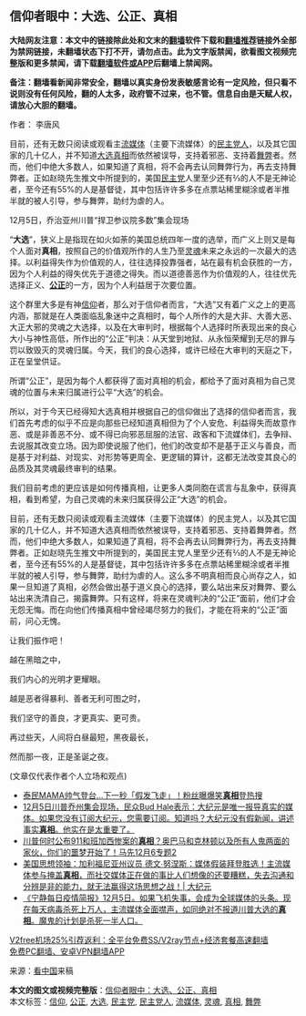  <h2>信仰者眼中：大选、公正、真相</h2> <p class="notice"><b>大陆网友注意：本文中的链接除此处和文末的<a href="https://github.com/bannedbook/fanqiang" >翻墙</a>软件下载和<a href="https://github.com/killgcd/justmysocks/blob/master/README.md">翻墙推荐</a>链接外全部为禁网链接，未翻墙状态下打不开，请勿点击。此为文字版禁闻，欲看图文视频完整版和更多禁闻，请下载<a href="https://github.com/bannedbook/fanqiang">翻墙软件或APP</a>后翻墙上禁闻网。</p><p>备注：翻墙看新闻非常安全，翻墙以真实身份发表敏感言论有一定风险，但只看不说则没有任何风险，翻的人太多，政府管不过来，也不管。信息自由是天赋人权，请放心大胆的翻墙。</b></p>  <div class="entry"> <p>作者： 李唐风</p> <p id="summary">目前，还有无数只阅读或观看主<a href="https://www.bannedbook.org/bnews/tag/%E6%B5%81%E5%AA%92%E4%BD%93/" class="st_tag internal_tag" rel="tag" title="标签 流媒体 下的日志">流媒体</a>（主要下流媒体）的<a href="https://www.bannedbook.org/bnews/tag/%e6%b0%91%e4%b8%bb%e5%85%9a%e4%ba%ba/" class="st_tag internal_tag" rel="tag" title="标签 民主党人 下的日志">民主党人</a>，以及其它国家的几十亿人，并不知道<a href="https://www.bannedbook.org/bnews/tag/%e5%a4%a7%e9%80%89/" class="st_tag internal_tag" rel="tag" title="标签 大选 下的日志">大选</a><a href="https://www.bannedbook.org/bnews/tag/%e7%9c%9f%e7%9b%b8/" class="st_tag internal_tag" rel="tag" title="标签 真相 下的日志">真相</a>而依然被误导，支持着邪恶、支持着<a href="https://www.bannedbook.org/bnews/tag/%E8%88%9E%E5%BC%8A/" class="st_tag internal_tag" rel="tag" title="标签 舞弊 下的日志">舞弊</a>者。然而，他们中绝大多数人，如果知道了真相，将不会再去认同舞弊行为，再去支持舞弊者。正如赵晓先生推文中所提到的，美国<a href="https://www.bannedbook.org/bnews/tag/%e6%b0%91%e4%b8%bb%e5%85%9a/" class="st_tag internal_tag" rel="tag" title="标签 民主党 下的日志">民主党</a>人里至少还有⅔的人不是无神论者，至今还有55%的人是基督徒，其中包括许许多多在点票站稀里糊涂或者半推半就的被人引导，参与舞弊，助纣为虐的人。</p> <p id="conimg">12月5日，乔治亚州川普“捍卫参议院多数”集会现场</p> <p>“<strong>大选</strong>”，狭义上是指现在如火如荼的美国总统四年一度的选举，而广义上则又是每个人面对<strong>真相</strong>，按照自己的价值观所作的人生乃至<a href="https://www.bannedbook.org/bnews/tag/%e7%81%b5%e9%ad%82/" class="st_tag internal_tag" rel="tag" title="标签 灵魂 下的日志">灵魂</a>未来之永远的一次最大的选择。以利益得失作为价值观的人，往往选择投靠强者，站在最有机会获胜的一方，因为个人利益的得失优先于道德之得失。而以道德善恶作为价值观的人，往往优先选择正义、<strong><a href="https://www.bannedbook.org/bnews/tag/%E5%85%AC%E6%AD%A3/" class="st_tag internal_tag" rel="tag" title="标签 公正 下的日志">公正</a></strong>的一方，因为个人利益居于次要位置。</p>  <p>这个群里大多是有神<a href="https://www.bannedbook.org/bnews/tag/%e4%bf%a1%e4%bb%b0/" class="st_tag internal_tag" rel="tag" title="标签 信仰 下的日志">信仰</a>者，那么对于信仰者而言，“大选”又有着广义之上的更高内涵，那就是在人类面临乱象迷中之真相时，每个人所作的大是大非、大善大恶、大正大邪的灵魂之大选择，以及在大审判时，根据每个人选择时所表现出来的良心大小与神性高低，所作出的“公正”判决：从天堂到地狱、从永恒荣耀到无尽的罪与罚以致毁灭的灵魂归属。今天，我们的良心选择，或许已经在大审判的天庭之下，正在呈堂供证。</p> <p>所谓“公正”，是因为每个人都获得了面对真相的机会，都给予了面对真相为自己灵魂的位置与未来归属进行公平“大选”的机会。</p> <p>所以，对于今天已经得知大选真相并根据自己的信仰做出了选择的信仰者而言，我们首先考虑的似乎不应是向那些已经知道真相但为了个人安危、利益得失而故意作恶、或是非善恶不分、或不得已向邪恶屈服的法官、政客和下流媒体们，去争辩、去说服其改变立场。因为即使说服了他们，他们的改变却不是基于正义与善良，而是基于对利益、对现实、对形势等更周全、更逻辑的算计，这都无法改变其良心的品质及其灵魂最终审判的结果。</p> <p>我们目前考虑的更应该是如何传播真相，让更多人类同胞在谎言与乱象中，获得真相，看到希望，为自己灵魂的未来归属获得公正“大选”的机会。</p>  <p>目前，还有无数只阅读或观看主流媒体（主要下流媒体）的民主党人，以及其它国家的几十亿人，并不知道大选真相而依然被误导，支持着邪恶、支持着舞弊者。然而，他们中绝大多数人，如果知道了真相，将不会再去认同舞弊行为，再去支持舞弊者。正如赵晓先生推文中所提到的，美国民主党人里至少还有⅔的人不是无神论者，至今还有55%的人是基督徒，其中包括许许多多在点票站稀里糊涂或者半推半就的被人引导，参与舞弊，助纣为虐的人。这么多不明真相而良心尚存之人，如果一旦知道了真相，必然会做出基于道义良心的选择，要么站出来反对舞弊、要么站出来洗清自己，揭露舞弊。只有这样，将来在灵魂判决的“公正”面前，他们才会无怨无悔。而在向他们传播真相中曾经竭尽努力的我们，才能在将来的“公正”面前，问心无愧。</p> <p>让我们振作吧！</p> <p>越在黑暗之中，</p> <p>我们内心的光明才更耀眼。</p>  <p>越是恶者得暴利、善者无利可图之时，</p> <p>我们坚守的善良，才更真实、更可贵。</p> <p>再过些天，人间将白昼最短，黑夜最长，</p> <p>然而那一夜，正是圣诞之夜。</p>  <p>(文章仅代表作者个人立场和观点)</p> <ul class='op-related-articles' title='相关阅读'> <li><a href='https://www.bannedbook.org/bnews/yule/20201207/1443425.html' target='_blank'>泰民MAMA帅气登台…下一秒「假发飞走」！粉丝曝爆笑<b>真相</b>登热搜</a></li> <li><a href='https://www.bannedbook.org/bnews/bannedvideo/20201207/1443389.html' target='_blank'>12月5日川普乔州集会现场，民众Bud Hale表示：大纪元是唯一报导真实的媒体。如果您没有订阅大纪元，您需要订阅。知道吗？大纪元没有假新闻，讲述事实<b>真相</b>。他实在是太重要了。</a></li> <li><a href='https://www.bannedbook.org/bnews/bannedvideo/20201207/1443244.html' target='_blank'>川普何时公布911和班加西惨案的<b>真相</b>？奥巴马和克林顿以及所有人鬼两面的家伙，你们的噩梦开始了！马先12月6专题2</a></li> <li><a href='https://www.bannedbook.org/bnews/cbnews/20201206/1443046.html' target='_blank'>美国思想领袖：加利福尼亚州议员 德文∙努涅斯：媒体假装拜登胜选！主流媒体参与掩盖<b>真相</b>，而社交媒体正在做的事比人们想像的还要糟糕，失去沟通和分辨是非的能力，就无法赢得这场思想之战！| 大纪元</a></li> <li><a href='https://www.bannedbook.org/bnews/bannedvideo/20201206/1442952.html' target='_blank'>《宁静每日疫情简报》12月5日。如果飞机失事，会成为全球媒体的头条。现在每天病毒杀死上万人，主流媒体全面噤声，如同绝对不报道川普大选的<b>真相</b>。魔鬼的计划是杀死一半人口。</a></li> </ul> <p class="texttj"> <a href="https://github.com/bannedbook/fanqiang/wiki/V2ray%E6%9C%BA%E5%9C%BA" target="_blank">V2free机场25%引荐返利：全平台免费SS/V2ray节点+经济套餐高速翻墙</a><br/> <a href="https://github.com/bannedbook/fanqiang/wiki/%E7%A6%81%E9%97%BB%E7%BD%91%E5%AE%89%E5%8D%93%E7%BF%BB%E5%A2%99%E6%96%B0%E9%97%BBAPP" target="_blank">免费PC翻墙、安卓VPN翻墙APP</a></p><p> 来源：<span class='wp_keywordlink_affiliate'><a href="https://www.secretchina.com/" title="看中国" target="_blank">看中国</a></span>来稿 </p><a name='sharetosocial'></a>       <div><b>本文的图文或视频完整版</b>：<a href='https://www.bannedbook.org/bnews/comments/20201207/1443444.html'>信仰者眼中：大选、公正、真相</a></div>  </div><!--END ENTRY--> <div class="postfooter"> <div>本文标签：<a href="https://www.bannedbook.org/bnews/tag/%e4%bf%a1%e4%bb%b0/" rel="tag">信仰</a>, <a href="https://www.bannedbook.org/bnews/tag/%E5%85%AC%E6%AD%A3/" rel="tag">公正</a>, <a href="https://www.bannedbook.org/bnews/tag/%e5%a4%a7%e9%80%89/" rel="tag">大选</a>, <a href="https://www.bannedbook.org/bnews/tag/%e6%b0%91%e4%b8%bb%e5%85%9a/" rel="tag">民主党</a>, <a href="https://www.bannedbook.org/bnews/tag/%e6%b0%91%e4%b8%bb%e5%85%9a%e4%ba%ba/" rel="tag">民主党人</a>, <a href="https://www.bannedbook.org/bnews/tag/%E6%B5%81%E5%AA%92%E4%BD%93/" rel="tag">流媒体</a>, <a href="https://www.bannedbook.org/bnews/tag/%e7%81%b5%e9%ad%82/" rel="tag">灵魂</a>, <a href="https://www.bannedbook.org/bnews/tag/%e7%9c%9f%e7%9b%b8/" rel="tag">真相</a>, <a href="https://www.bannedbook.org/bnews/tag/%E8%88%9E%E5%BC%8A/" rel="tag">舞弊</a></div>  </div><!--END POSTFOOTER--> 